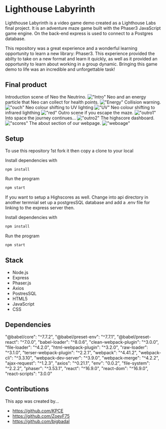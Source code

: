 # Lighthouse Labyrinth

Lighthouse Labyrinth is a video game demo created as a Lighthouse Labs final project. It is an adventure maze game built with the Phaser3 JavaScript game engine. On the back-end express is used to connect to a Postgres database.

This repository was a great experience and a wonderful learning opportunity to learn a new library: Phaser3. This experience provided the abilty to take on a new format and learn it quickly, as well as it provided an opportunity to learn about working in a group dynamic. Bringing this game demo to life was an incredible and unforgettable task!

## Final product

Introduction scene of Neo the Neutrino. !["Intro"](https://raw.githubusercontent.com/bigbadaI/Lighthouse_Labyrinth/master/docs/intro.png)
Neo and an energy particle that Neo can collect for health points. !["Energy"](https://raw.githubusercontent.com/bigbadaI/Lighthouse_Labyrinth/master/docs/energy.png)
Collision warning. !["ouch"](https://raw.githubusercontent.com/bigbadaI/Lighthouse_Labyrinth/master/docs/ouch.png)
Neo colour shifting to UV lighting !["UV"](https://raw.githubusercontent.com/bigbadaI/Lighthouse_Labyrinth/master/docs/purpleNeo.png)
Neo colour shifting to infrared lighthing !["red"](https://raw.githubusercontent.com/bigbadaI/Lighthouse_Labyrinth/master/docs/redNeo.png)
Outro scene if you escape the maze. !["outro1"](https://raw.githubusercontent.com/bigbadaI/Lighthouse_Labyrinth/master/docs/outro1.png)
Into space the journey continues... !["outro2"](https://raw.githubusercontent.com/bigbadaI/Lighthouse_Labyrinth/master/docs/outro-scene.png)
The highscore dashboard. !["scores"](https://raw.githubusercontent.com/bigbadaI/Lighthouse_Labyrinth/master/docs/scoreboard.png)
The about section of our webpage. !["weboage"](https://raw.githubusercontent.com/bigbadaI/Lighthouse_Labyrinth/master/docs/website-about.png)
## Setup

To use this repository 1st fork it then copy a clone to your local 

Install dependencies with 
```sh
npm install
```
Run the program 
```sh
npm start
```
If you want to setup a Highscores as well.
Change into api directory in another termnial set up a postgresSQL database and add a .env file for linking to the express server then.

Install dependencies with 
```sh
npm install
```
Run the program 
```sh
npm start
```


## Stack
- Node.js
- Express
- Phaser.js
- Axios
- PostresSQL
- HTML5
- JavaScript
- CSS

## Dependencies
  "@babel/core": "^7.7.2",
    "@babel/preset-env": "^7.7.1",
    "@babel/preset-react": "^7.0.0",
    "babel-loader": "^8.0.6",
    "clean-webpack-plugin": "^3.0.0",
    "file-loader": "^4.2.0",
    "html-webpack-plugin": "^3.2.0",
    "raw-loader": "^3.1.0",
    "terser-webpack-plugin": "^2.2.1",
    "webpack": "^4.41.2",
    "webpack-cli": "^3.3.10",
    "webpack-dev-server": "^3.9.0",
    "webpack-merge": "^4.2.2",
    "ajax-request": "^1.2.3",
    "axios": "^0.21.1",
    "env": "0.0.2",
    "file-system": "^2.2.2",
    "phaser": "^3.53.1",
    "react": "^16.9.0",
    "react-dom": "^16.9.0",
    "react-scripts": "3.0.0"

## Contributions

This app was created by...
- https://github.com/KPCE
- https://github.com/ZoeyF75
- https://github.com/bigbadaI

